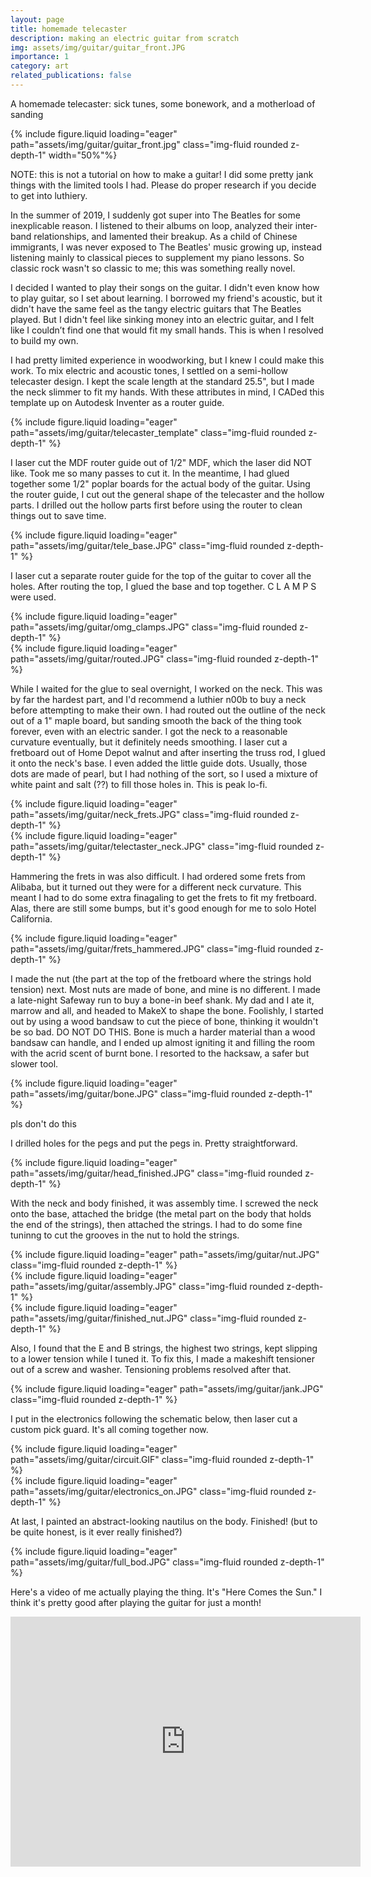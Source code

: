 ```yaml
---
layout: page
title: homemade telecaster
description: making an electric guitar from scratch
img: assets/img/guitar/guitar_front.JPG
importance: 1
category: art
related_publications: false
---
```


A homemade telecaster: sick tunes, some bonework, and a motherload of sanding

<div class="row">
    <div class="col-sm mt-3 mt-md-0">
        {% include figure.liquid loading="eager" path="assets/img/guitar/guitar_front.jpg" class="img-fluid rounded z-depth-1" width="50%"%}
    </div>
</div>    

NOTE: this is not a tutorial on how to make a guitar! I did some pretty jank things with the limited tools I had. Please do proper research if you decide to get into luthiery.

In the summer of 2019, I suddenly got super into The Beatles for some inexplicable reason. I listened to their albums on loop, analyzed their inter-band relationships, and lamented their breakup. As a child of Chinese immigrants, I was never exposed to The Beatles' music growing up, instead listening mainly to classical pieces to supplement my piano lessons. So classic rock wasn't so classic to me; this was something really novel.

I decided I wanted to play their songs on the guitar. I didn't even know how to play guitar, so I set about learning. I borrowed my friend's acoustic, but it didn't have the same feel as the tangy electric guitars that The Beatles played. But I didn't feel like sinking money into an electric guitar, and I felt like I couldn’t find one that would fit my small hands. This is when I resolved to build my own.

I had pretty limited experience in woodworking, but I knew I could make this work. To mix electric and acoustic tones, I settled on a semi-hollow telecaster design. I kept the scale length at the standard 25.5", but I made the neck slimmer to fit my hands. With these attributes in mind, I CADed this template up on Autodesk Inventer as a router guide.

<div class="row">
    <div class="col-sm mt-3 mt-md-0">
        {% include figure.liquid loading="eager" path="assets/img/guitar/telecaster_template" class="img-fluid rounded z-depth-1" %}
    </div>
</div>  

I laser cut the MDF router guide out of 1/2" MDF, which the laser did NOT like. Took me so many passes to cut it. In the meantime, I had glued together some 1/2" poplar boards for the actual body of the guitar. Using the router guide, I cut out the general shape of the telecaster and the hollow parts. I drilled out the hollow parts first before using the router to clean things out to save time.


<div class="row">
    <div class="col-sm mt-3 mt-md-0">
        {% include figure.liquid loading="eager" path="assets/img/guitar/tele_base.JPG" class="img-fluid rounded z-depth-1" %}
    </div>
</div> 


I laser cut a separate router guide for the top of the guitar to cover all the holes. After routing the top,
I glued the base and top together.  C L A M P S  were used.


<div class="row">
    <div class="col-sm mt-3 mt-md-0">
        {% include figure.liquid loading="eager" path="assets/img/guitar/omg_clamps.JPG" class="img-fluid rounded z-depth-1" %}
    </div>
    <div class="col-sm mt-3 mt-md-0">
        {% include figure.liquid loading="eager" path="assets/img/guitar/routed.JPG" class="img-fluid rounded z-depth-1" %}
    </div>
</div> 


While I waited for the glue to seal overnight, I worked on the neck. This was by far the hardest part, and I'd recommend a luthier n00b to buy a neck before attempting to make their own. I had routed out the outline of the neck out of a 1" maple board, but sanding smooth the back of the thing took forever, even with an electric sander. I got the neck to a reasonable curvature eventually, but it definitely needs smoothing. I laser cut a fretboard out of Home Depot walnut and after inserting the truss rod, I glued it onto the neck's base. I even added the little guide dots. Usually, those dots are made of pearl, but I had nothing of the sort, so I used a mixture of white paint and salt (??) to fill those holes in. This is peak lo-fi.


<div class="row">
    <div class="col-sm mt-3 mt-md-0">
        {% include figure.liquid loading="eager" path="assets/img/guitar/neck_frets.JPG" class="img-fluid rounded z-depth-1" %}
    </div>
    <div class="col-sm mt-3 mt-md-0">
        {% include figure.liquid loading="eager" path="assets/img/guitar/telectaster_neck.JPG" class="img-fluid rounded z-depth-1" %}
    </div>
</div>


Hammering the frets in was also difficult. I had ordered some frets from Alibaba, but it turned out they were for a different neck curvature. This meant I had to do some extra finagaling to get the frets to fit my fretboard. Alas, there are still some bumps, but it's good enough for me to solo Hotel California.


<div class="row">
    <div class="col-sm mt-3 mt-md-0">
        {% include figure.liquid loading="eager" path="assets/img/guitar/frets_hammered.JPG" class="img-fluid rounded z-depth-1" %}
    </div>
</div> 


I made the nut (the part at the top of the fretboard where the strings hold tension) next. Most nuts are made of bone, and mine is no different. I made a late-night Safeway run to buy a bone-in beef shank. My dad and I ate it, marrow and all, and headed to MakeX to shape the bone. Foolishly, I started out by using a wood bandsaw to cut the piece of bone, thinking it wouldn't be so bad. DO NOT DO THIS. Bone is much a harder material than a wood bandsaw can handle, and I ended up almost igniting it and filling the room with the acrid scent of burnt bone. I resorted to the hacksaw, a safer but slower tool.


<div class="row">
    <div class="col-sm mt-3 mt-md-0">
        {% include figure.liquid loading="eager" path="assets/img/guitar/bone.JPG" class="img-fluid rounded z-depth-1" %}
    </div>
</div> 


pls don't do this


I drilled holes for the pegs and put the pegs in. Pretty straightforward.

<div class="row">
    <div class="col-sm mt-3 mt-md-0">
        {% include figure.liquid loading="eager" path="assets/img/guitar/head_finished.JPG" class="img-fluid rounded z-depth-1" %}
    </div>
</div> 


With the neck and body finished, it was assembly time. I screwed the neck onto the base, attached the bridge (the metal part on the body that holds the end of the strings), then attached the strings. I had to do some fine tuninng to cut the grooves in the nut to hold the strings.


<div class="row">
    <div class="col-sm mt-3 mt-md-0">
        {% include figure.liquid loading="eager" path="assets/img/guitar/nut.JPG" class="img-fluid rounded z-depth-1" %}
    </div>
    <div class="col-sm mt-3 mt-md-0">
        {% include figure.liquid loading="eager" path="assets/img/guitar/assembly.JPG" class="img-fluid rounded z-depth-1" %}
    </div>
    <div class="col-sm mt-3 mt-md-0">
        {% include figure.liquid loading="eager" path="assets/img/guitar/finished_nut.JPG" class="img-fluid rounded z-depth-1" %}
    </div>
</div> 


Also, I found that the E and B strings, the highest two strings, kept slipping to a lower tension while I tuned it. To fix this, I made a makeshift tensioner out of a screw and washer. Tensioning problems resolved after that.


<div class="row">
    <div class="col-sm mt-3 mt-md-0">
        {% include figure.liquid loading="eager" path="assets/img/guitar/jank.JPG" class="img-fluid rounded z-depth-1" %}
    </div>
</div> 



I put in the electronics following the schematic below, then laser cut a custom pick guard. It's all coming together now.


<div class="row">
    <div class="col-sm mt-3 mt-md-0">
        {% include figure.liquid loading="eager" path="assets/img/guitar/circuit.GIF" class="img-fluid rounded z-depth-1" %}
    </div>
    <div class="col-sm mt-3 mt-md-0">
        {% include figure.liquid loading="eager" path="assets/img/guitar/electronics_on.JPG" class="img-fluid rounded z-depth-1" %}
    </div>
</div>


At last, I painted an abstract-looking nautilus on the body. Finished! (but to be quite honest, is it ever really finished?)

<div class="row">
    <div class="col-sm mt-3 mt-md-0">
        {% include figure.liquid loading="eager" path="assets/img/guitar/full_bod.JPG" class="img-fluid rounded z-depth-1" %}
    </div>
</div> 


Here's a video of me actually playing the thing. It's "Here Comes the Sun." I think it's pretty good after playing the guitar for just a month!

<div class="row">
    <div class="col-sm mt-3 mt-md-0">
        <iframe width="560" height="400" src="https://www.youtube.com/embed/AcJviB0xBUY" title="YouTube video player" frameborder="0" allow="accelerometer; clipboard-write; encrypted-media; gyroscope; picture-in-picture" allowfullscreen></iframe>
    </div>
</div> 


